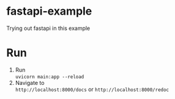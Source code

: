 # fastapi-example

Trying out fastapi in this example

# Run
1. Run            
        `uvicorn main:app --reload`
2. Navigate to    
    `http://localhost:8000/docs`
    or
    `http://localhost:8000/redoc`




